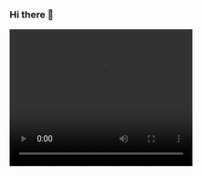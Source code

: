 ### Hi there 👋


<video width="320" height="240" controls>
  <source src="https://user-images.githubusercontent.com/103916464/203489049-9421c601-8f05-4000-9be6-ce175205c941.mp4" type="video/mp4">
</video>
<!--
**Ketul-BYPT/Ketul-BYPT** is a ✨ _special_ ✨ repository because its `README.md` (this file) appears on your GitHub profile.

Here are some ideas to get you started:

- 🔭 I’m currently working on ...
- 🌱 I’m currently learning ...
- 👯 I’m looking to collaborate on ...
- 🤔 I’m looking for help with ...
- 💬 Ask me about ...
- 📫 How to reach me: ...
- 😄 Pronouns: ...
- ⚡ Fun fact: ...
-->
